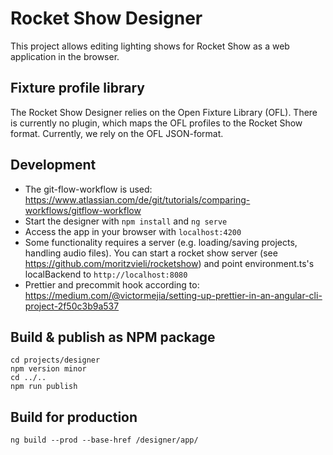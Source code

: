 # Rocket Show Designer

This project allows editing lighting shows for Rocket Show as a web application in the browser.

## Fixture profile library

The Rocket Show Designer relies on the Open Fixture Library (OFL). There is currently no plugin, which maps the OFL profiles to the Rocket Show format. Currently, we rely on the OFL JSON-format.

## Development

- The git-flow-workflow is used: https://www.atlassian.com/de/git/tutorials/comparing-workflows/gitflow-workflow
- Start the designer with `npm install` and `ng serve`
- Access the app in your browser with `localhost:4200`
- Some functionality requires a server (e.g. loading/saving projects, handling audio files). You can start a rocket show server (see https://github.com/moritzvieli/rocketshow) and point environment.ts's localBackend to `http://localhost:8080`
- Prettier and precommit hook according to: https://medium.com/@victormejia/setting-up-prettier-in-an-angular-cli-project-2f50c3b9a537

## Build & publish as NPM package

```
cd projects/designer
npm version minor
cd ../..
npm run publish
```

## Build for production

```
ng build --prod --base-href /designer/app/
```
